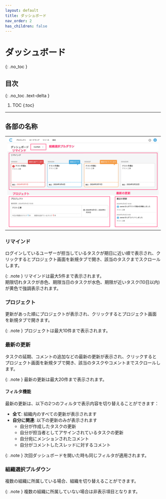 ```yaml
---
layout: default
title: ダッシュボード
nav_order: 2
has_children: false
---
```


# ダッシュボード
{: .no_toc }

## 目次
{: .no_toc .text-delta }

1. TOC
{:toc}

---

## 各部の名称
<table><tr><td>
<img src="/assets/images/dashboard/1.png">
</td></tr></table>

### リマインド

ログインしているユーザーが担当しているタスクが期日に近い順で表示され、クリックするとプロジェクト画面を新規タブで開き、該当のタスクまでスクロールします。

{: .note }
リマインドは最大5件まで表示されます。  
期限切れタスクが赤色、期限当日のタスクが水色、期限が近いタスク(10日以内)が黄色で強調表示されます。

### プロジェクト

更新があった順にプロジェクトが表示され、クリックするとプロジェクト画面を新規タブで開きます。

{: .note }
プロジェクトは最大10件まで表示されます。

### 最新の更新

タスクの延期、コメントの追加などの最新の更新が表示され、クリックするとプロジェクト画面を新規タブで開き、該当のタスクやコメントまでスクロールします。

{: .note }
最新の更新は最大20件まで表示されます。

#### フィルタ機能

最新の更新は、以下の2つのフィルタで表示内容を切り替えることができます：

- **全て**: 組織内のすべての更新が表示されます
- **自分に関連**: 以下の更新のみが表示されます
  - 自分が作成したタスクの更新
  - 自分が担当者としてアサインされているタスクの更新
  - 自分宛にメンションされたコメント
  - 自分がコメントしたスレッドに対するコメント

{: .note }
次回ダッシュボードを開いた時も同じフィルタが適用されます。

### 組織選択プルダウン

複数の組織に所属している場合、組織を切り替えることができます。

{: .note }
複数の組織に所属していない場合は非表示項目となります。
